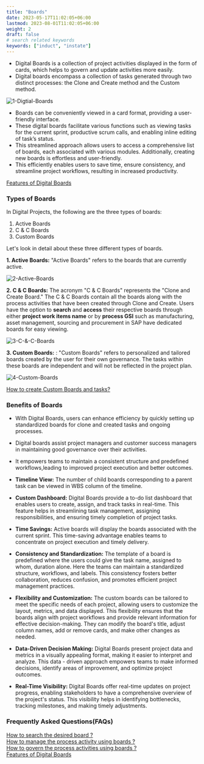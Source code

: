 ```yaml
---
title: "Boards"
date: 2023-05-17T11:02:05+06:00
lastmod: 2023-08-01T11:02:05+06:00
weight: 2
draft: false
# search related keywords
keywords: ["induct", "instate"]
---
```


<ul>
    <li>
        Digital Boards is a collection of project activities displayed in the form of cards, which helps to govern and update activities more easily.
    </li>
    <li>
        Digital boards encompass a collection of tasks generated through two distinct processes: the Clone and Create method and the Custom method.
    </li>
</ul>

![1-Digtial-Boards](https://storage.googleapis.com/ktern-public-files/product-documentation/Boards/1-Digtial-Boards.png)

<ul>
    <li>
        Boards can be conveniently viewed in a card format, providing a user-friendly interface.
    </li>
    <li>
        These digital boards facilitate various functions such as viewing tasks for the current sprint, productive scrum calls, and enabling inline editing of task’s status.
    </li>
    <li>
        This streamlined approach allows users to access a comprehensive list of boards, each associated with various modules. Additionally, creating new boards is effortless and user-friendly.
    </li>
    <li>
        This efficiently enables users to save time, ensure consistency, and streamline project workflows, resulting in increased productivity.
    </li>
</ul>

<div class="alert alert-info">
  <a href="https://ktern.com/documentation/digital-projects/boards/features-of-digital-boards/"> Features of Digital Boards</a>
</div>

### Types of Boards

In Digital Projects, the following are the three types of boards: 

1. Active Boards <br>
2. C & C Boards <br>
3. Custom Boards <br>

Let's look in detail about these three different types of boards.

**1. Active Boards:** "Active Boards" refers to the  boards that are currently active. 

![2-Active-Boards](https://storage.googleapis.com/ktern-public-files/product-documentation/Boards/2-Active-Boards.png)

**2. C & C Boards:** The acronym "C & C Boards" represents the "Clone and Create Board." The C & C Boards contain all the boards along with the process activities that have been created through Clone and Create. Users have the option to <b>search</b> and <b>access</b> their respective boards through either <b>project work items name</b> or by <b>process GSI</b> such as manufacturing, asset management, sourcing and procurement in SAP have dedicated boards for easy viewing.

![3-C-&-C-Boards](https://storage.googleapis.com/ktern-public-files/product-documentation/Boards/3-C-&-C-Boards.png)

**3. Custom Boards:** : "Custom Boards" refers to personalized and tailored boards created by the user for their own governance. The tasks within these boards are independent and will not be reflected in the project plan.

![4-Custom-Boards](https://storage.googleapis.com/ktern-public-files/product-documentation/Boards/4-Custom-Boards.png)

<div class="alert alert-info">
  <a href="https://ktern.com/documentation/digital-projects/boards/custom-boards/create-custom-board-and-task/">How to create Custom Boards and tasks?</a>
</div>

### Benefits of Boards
<ul>
<li>

With Digital Boards, users can enhance efficiency by quickly setting up standardized boards for clone and created tasks and ongoing processes.
</li>
<li>

Digital boards assist project managers and customer success managers in maintaining good governance over their activities.
</li>
<li>

It empowers teams to maintain a consistent structure and predefined workflows,leading to improved project execution and better outcomes.
</li>
<li>

**Timeline View:** The number of child boards corresponding to a parent task can be viewed in WBS column of the timeline. 
</li>
<li>

**Custom Dashboard:** Digital Boards provide a to-do list dashboard that enables users to create, assign, and track tasks in real-time. This feature helps in streamlining task management, assigning responsibilities, and ensuring timely completion of project tasks.
</li>
<li>

**Time Savings:** Active boards will display the boards associated with the current sprint. This time-saving advantage enables teams to concentrate on project execution and timely delivery.
</li>
<li>

**Consistency and Standardization:** The template of a board is predefined where the users could give the task name, assigned to whom, duration alone. Here the teams can maintain a standardized structure, workflows, and labels. This consistency fosters better collaboration, reduces confusion, and promotes efficient project management practices.
</li>
<li>

**Flexibility and Customization:** The custom boards can be tailored to meet the specific needs of each project, allowing users to customize the layout, metrics, and data displayed. This flexibility ensures that the boards align with project workflows and provide relevant information for effective decision-making. They can modify the board's title, adjust column names, add or remove cards, and make other changes as needed.
</li>
<li>

**Data-Driven Decision Making:** Digital Boards present project data and metrics in a visually appealing format, making it easier to interpret and analyze. This data - driven approach empowers teams to make informed decisions, identify areas of improvement, and optimize project outcomes.
</li>
<li>

**Real-Time Visibility:** Digital Boards offer real-time updates on project progress, enabling stakeholders to have a comprehensive overview of the project's status. This visibility helps in identifying bottlenecks, tracking milestones, and making timely adjustments.
</li>
</ul>

### Frequently Asked Questions(FAQs)

<div class="alert alert-info">
  <a href="https://ktern.com/documentation/digital-projects/boards/how-to-manage-process-actvities/search-desired-board/">How to search the desired board ?</a>
</div>

<div class="alert alert-info">
  <a href="https://ktern.com/documentation/digital-projects/boards/how-to-manage-process-actvities/track-process-activity/">How to manage the process activity using boards ?</a>
</div>  

<div class="alert alert-info">
  <a href="https://ktern.com/documentation/digital-projects/boards/how-to-govern-process-activties/">How to govern the process activities using boards ?</a>
</div>  

<div class="alert alert-info">
  <a href="https://ktern.com/documentation/digital-projects/boards/features-of-digital-boards/"> Features of Digital Boards</a>
</div>
